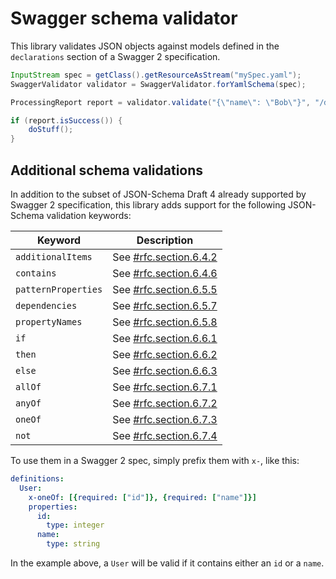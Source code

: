 # Swagger schema validator

This library validates JSON objects against models defined in the `declarations` section of a Swagger 2 specification.

```java
InputStream spec = getClass().getResourceAsStream("mySpec.yaml");
SwaggerValidator validator = SwaggerValidator.forYamlSchema(spec);

ProcessingReport report = validator.validate("{\"name\": \"Bob\"}", "/definitions/User");

if (report.isSuccess()) {
    doStuff();
}
```

## Additional schema validations

In addition to the subset of JSON-Schema Draft 4 already supported by Swagger 2 specification, this library
adds support for the following JSON-Schema validation keywords:

| Keyword             | Description                                                                                           |
|---------------------|-------------------------------------------------------------------------------------------------------|
| `additionalItems`   | See [#rfc.section.6.4.2](http://json-schema.org/latest/json-schema-validation.html#rfc.section.6.4.2) |
| `contains`          | See [#rfc.section.6.4.6](http://json-schema.org/latest/json-schema-validation.html#rfc.section.6.4.6) |
| `patternProperties` | See [#rfc.section.6.5.5](http://json-schema.org/latest/json-schema-validation.html#rfc.section.6.5.5) |
| `dependencies`      | See [#rfc.section.6.5.7](http://json-schema.org/latest/json-schema-validation.html#rfc.section.6.5.7) |
| `propertyNames`     | See [#rfc.section.6.5.8](http://json-schema.org/latest/json-schema-validation.html#rfc.section.6.5.8) |
| `if`                | See [#rfc.section.6.6.1](http://json-schema.org/latest/json-schema-validation.html#rfc.section.6.6.1) |
| `then`              | See [#rfc.section.6.6.2](http://json-schema.org/latest/json-schema-validation.html#rfc.section.6.6.2) |
| `else`              | See [#rfc.section.6.6.3](http://json-schema.org/latest/json-schema-validation.html#rfc.section.6.6.3) |
| `allOf`             | See [#rfc.section.6.7.1](http://json-schema.org/latest/json-schema-validation.html#rfc.section.6.7.1) |
| `anyOf`             | See [#rfc.section.6.7.2](http://json-schema.org/latest/json-schema-validation.html#rfc.section.6.7.2) |
| `oneOf`             | See [#rfc.section.6.7.3](http://json-schema.org/latest/json-schema-validation.html#rfc.section.6.7.3) |
| `not`               | See [#rfc.section.6.7.4](http://json-schema.org/latest/json-schema-validation.html#rfc.section.6.7.4) |

To use them in a Swagger 2 spec, simply prefix them with `x-`, like this:

```yaml
definitions:
  User:
    x-oneOf: [{required: ["id"]}, {required: ["name"]}]
    properties:
      id:
        type: integer
      name:
        type: string
```

In the example above, a `User` will be valid if it contains either an `id` or a `name`.
